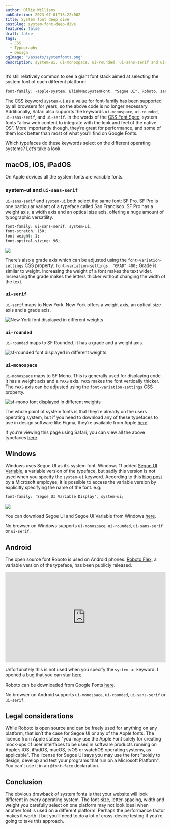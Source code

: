```yaml
---
author: Ollie Williams
pubDatetime: 2023-07-01T15:22:00Z
title: System font deep dive
postSlug: system-font-deep-dive
featured: false
draft: false
tags:
  - CSS
  - Typography
  - Design
ogImage: "/assets/systemfonts.png"
description: system-ui, ui-monospace, ui-rounded, ui-sans-serif and ui-serif.  
---
```


It’s still relatively common to see a giant font stack aimed at selecting the system font of each different platform: 

```css
font-family: -apple-system, BlinkMacSystemFont, "Segoe UI", Roboto, sans-serif;
```

The CSS keyword `system-ui` as a value for font-family has been supported by all browsers for years, so the above code is no longer necessary. Additionally, Safari also supports the keywords `ui-monospace`, `ui-rounded`, `ui-sans-serif`, and `ui-serif`. In the words of the [CSS Font Spec](https://drafts.csswg.org/css-fonts-4/#ui-sans-serif-def), system fonts “allow web content to integrate with the look and feel of the native OS”. More importantly though, they’re great for performance, and some of them look better than most of what you’ll find on Google Fonts. 

Which typefaces do these keywords select on the different operating systems? Let’s take a look. 

## macOS, iOS, iPadOS

On Apple devices all the system fonts are variable fonts. 

### system-ui and `ui-sans-serif` 

`ui-sans-serif` and `system-ui` both select the same font: SF Pro. SF Pro is one particular variant of a typeface called San Francisco. SF Pro has a weight axis, a width axis and an optical size axis, offering a huge amount of typographic versatility.

```css
font-family: ui-sans-serif, system-ui;
font-stretch: 150;
font-weight: 1;
font-optical-sizing: 96;
```

![](/assets/SFpro.webp)

There’s also a grade axis which can be adjusted using the `font-variation-settings` CSS property:
`font-variation-settings: "GRAD" 400;`
Grade is similar to weight. Increasing the weight of a font makes the text wider. Increasing the grade makes the letters thicker without changing the width of the text. 

### `ui-serif`

`ui-serif` maps to New York. New York offers a weight axis, an optical size axis and a grade axis. 

![New York font displayed in different weights](/assets/newyork.svg)

### `ui-rounded`

`ui-rounded` maps to SF Rounded. It has a grade and a weight axis.

![sf-rounded font displayed in different weights](/assets/sf-rounded.svg)

### `ui-monospace`

`ui-monospace` maps to SF Mono. This is generally used for displaying code. It has a weight axis and a `YAXS` axis. `YAXS` makes the font vertically thicker. The `YAXS` axis can be adjusted using the `font-variation-settings` CSS property.

![sf-mono font displayed in different weights](/assets/sf-mono.svg)

The whole point of system fonts is that they’re already on the users operating system, but if you need to download any of these typefaces to use in design software like Figma, they’re available from Apple [here](https://developer.apple.com/fonts/).

If you’re viewing this page using Safari, you can view all the above typefaces [here](https://codepen.io/cssgrid/pen/wvQdxgW). 

## Windows

Windows uses Segoe UI as it’s system font. Windows 11 added [Segoe UI Variable](https://learn.microsoft.com/en-us/windows/apps/design/signature-experiences/typography), a variable version of the typeface, but sadly this version is not used when you specify the `system-ui` keyword. According to this [blog post](https://tigeroakes.com/posts/segoe-ui-variable/) by a Microsoft employee, it is possible to access the variable version by explicitly specifying the name of the font. e.g:

```css
font-family: 'Segoe UI Variable Display', system-ui;
```

![](/assets/segoe.svg)


You can download Segoe UI and Segoe Ui Variable from Windows [here](https://learn.microsoft.com/en-us/windows/apps/design/downloads/#fonts). 

No browser on Windows supports `ui-monospace`, `ui-rounded`, `ui-sans-serif` or `ui-serif`.

## Android

The open source font Roboto is used on Android phones. [Roboto Flex,](https://material.io/blog/roboto-flex) a variable version of the typeface, has been publicly released. 

<iframe style="width:100%; aspect-ratio: 16 / 9; height: auto;" width="560" height="315" src="https://www.youtube.com/embed/f3IQSmKFokU" title="YouTube video player" frameborder="0" allow="accelerometer; autoplay; clipboard-write; encrypted-media; gyroscope; picture-in-picture; web-share" allowfullscreen></iframe>

Unfortunately this is not used when you specify the `system-ui` keyword. I opened a bug that you can star [here](https://issuetracker.google.com/issues/275398350). 

Roboto can be downloaded from Google Fonts [here](https://fonts.google.com/specimen/Roboto). 

No browser on Android supports `ui-monospace`, `ui-rounded`, `ui-sans-serif` or `ui-serif`.

## Legal considerations
While Roboto is open source and can be freely used for anything on any platform, that isn’t the case for Segoe UI or any of the Apple fonts. The licence from Apple states: "you may use the Apple Font solely for creating mock-ups of user interfaces to be used in software products running on Apple’s iOS, iPadOS, macOS, tvOS or watchOS operating systems, as applicable". The license for Segoe UI says you may use the font "solely to design, develop and test your programs that run on a Microsoft Platform". You can't use it in an `@font-face` declaration. 

## Conclusion
The obvious drawback of system fonts is that your website will look different in every operating system. The font-size, letter-spacing, width and weight you carefully select on one platform may not look ideal when another font is used on a different platform. Perhaps the performance factor makes it worth it but you’ll need to do a lot of cross-device testing if you’re going to take this approach.
